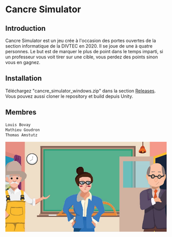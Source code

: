 # Cancre Simulator

## Introduction

Cancre Simulator est un jeu crée à l'occasion des portes ouvertes de la section informatique de la DIVTEC en 2020. Il se joue de une à quatre personnes. Le but est de marquer le plus de point dans le temps imparti, si un professeur vous voit tirer sur une cible, vous perdez des points sinon vous en gagnez.

## Installation

Téléchargez "cancre_simulator_windows.zip" dans la section [Releases](https://github.com/TheThomaas/cancre_simulator/releases). Vous pouvez aussi cloner le repository et build depuis Unity.

## Membres

```
Louis Bovay
Mathieu Goudron
Thomas Amstutz
```

![image](Assets/Sprites/cancre_simulator.jpeg)
